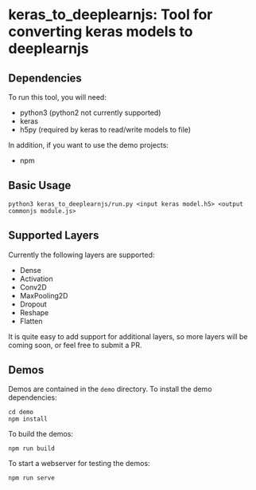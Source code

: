 # keras_to_deeplearnjs: Tool for converting keras models to deeplearnjs

## Dependencies
To run this tool, you will need:

- python3 (python2 not currently supported)
- keras
- h5py (required by keras to read/write models to file)

In addition, if you want to use the demo projects:

- npm


## Basic Usage
```
python3 keras_to_deeplearnjs/run.py <input keras model.h5> <output commonjs module.js>
```

## Supported Layers
Currently the following layers are supported:

- Dense
- Activation
- Conv2D
- MaxPooling2D
- Dropout
- Reshape
- Flatten

It is quite easy to add support for additional layers, so more layers will be coming soon, or feel free to submit a PR.

## Demos
Demos are contained in the `demo` directory.  To install the demo dependencies:
```
cd demo
npm install
```

To build the demos:
```
npm run build
```

To start a webserver for testing the demos:
```
npm run serve
```


